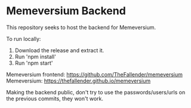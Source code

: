 #  Memeversium Backend

This repository seeks to host the backend for Memeversium.

To run locally:
1. Download the release and extract it.
1. Run 'npm install'
2. Run 'npm start'

Memeversium frontend: https://github.com/TheFallender/memeversium
Memeversium: https://thefallender.github.io/memeversium

Making the backend public, don't try to use the passwords/users/urls on the previous commits, they won't work.
